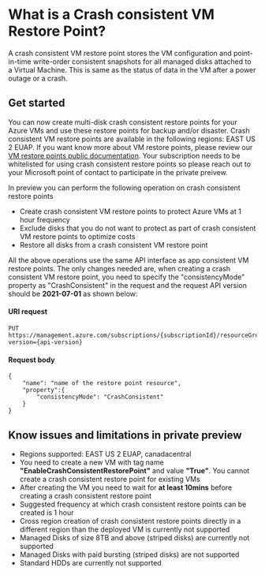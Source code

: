# What is a Crash consistent VM Restore Point? 
A crash consistent VM restore point stores the VM configuration and point-in-time write-order consistent snapshots for all managed disks attached to a Virtual Machine. This is same as the status of data in the VM after a power outage or a crash.

## Get started
You can now create multi-disk crash consistent restore points for your Azure VMs and use these restore points for backup and/or disaster. Crash consistent VM restore points are available in the following regions: EAST US 2 EUAP. If you want know more about VM restore points, please review our [VM restore points public documentation](https://docs.microsoft.com/en-us/azure/virtual-machines/virtual-machines-create-restore-points). Your subscription needs to be whitelisted for using crash consistent restore points so please reach out to your Microsoft point of contact to participate in the private preivew.

In preview you can perform the following operation on crash consistent restore points
* Create crash consistent VM restore points to protect Azure VMs at 1 hour frequency 
* Exclude disks that you do not want to protect as part of crash consistent VM restore points to optimize costs
* Restore all disks from a crash consistent VM restore point

All the above operations use the same API interface as app consistent VM restore points. The only changes needed are, when creating a crash consistent VM restore point, you need to specify the "consistencyMode" property as "CrashConsistent" in the request and the request API version should be **2021-07-01** as shown below:

#### URI request
```
PUT https://management.azure.com/subscriptions/{subscriptionId}/resourceGroups/{resourceGroupName}/providers/Microsoft.Compute/restorePointCollections/{restorePointCollectionName}/restorePoints/{restorePointName}&api-version={api-version}
```
#### Request body
```
{
    "name": "name of the restore point resource",
    "property":{
        "consistencyMode": "CrashConsistent"
    } 
}
```

## Know issues and limitations in private preview
* Regions supported: EAST US 2 EUAP, canadacentral
* You need to create a new VM with tag name **"EnableCrashConsistentRestorePoint"** and value **"True"**. You cannot create a crash consistent restore point for existing VMs
* After creating the VM you need to wait for **at least 10mins** before creating a crash consistent restore point
* Suggested frequency at which crash consistent restore points can be created is 1 hour
* Cross region creation of crash consistent restore points directly in a different region than the deployed VM is currently not supported
* Managed Disks of size 8TB and above (striped disks) are currently not supported
* Managed Disks with paid bursting (striped disks) are not supported
* Standard HDDs are currently not supported
